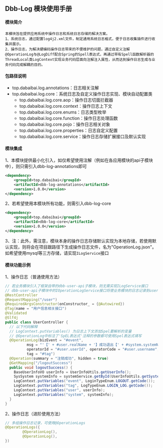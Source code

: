 ## Dbb-Log 模块使用手册

#### 模块简介

```
本模块旨在提供应用系统中操作日志和系统日志存储的解决方案。
1、系统日志，通过配置log4j2.xml文件，制定通用系统日志格式，便于日志收集插件进行收集并展示。
2、操作日志，为解决硬编码操作日志带来的不便维护的问题，通过自定义注解@OperationLog与@LogDiff配合Spring的Spell表达式，再通过带有Spell函数解析器的ThreadLocal类LogContext实现业务代码层面向注解注入属性，从而达到操作日志生成与业务代码完成解耦的目的。
```

#### 包路径说明

- top.dabaibai.log.annotations：日志相关注解
- top.dabaibai.log.core：系统日志及自定义操作日志实现、模块自动配置类
  - top.dabaibai.log.core.aop：操作日志切面拦截器
  - top.dabaibai.log.core.context：操作日志上下文
  - top.dabaibai.log.core.enums：日志类型枚举
  - top.dabaibai.log.core.function：操作日志处理函数
  - top.dabaibai.log.core.pojo：操作日志相关对象
  - top.dabaibai.log.core.properties：日志自定义配置
  - top.dabaibai.log.core.service：操作日志存储扩展接口及默认实现

#### 模块集成

1、本模块提供最小化引入，如仅希望使用注解（例如在各应用模块的api子模块中），则只需引入dbb-log-annotations即可

```xml
<dependency>
    <groupId>top.dabaibai</groupId>
    <artifactId>dbb-log-annotations</artifactId>
    <version>1.0.0</version>
</dependency>
```

2、若希望使用本模块所有功能，则需引入dbb-log-core

```xml
<dependency>
    <groupId>top.dabaibai</groupId>
    <artifactId>dbb-log-core</artifactId>
    <version>1.0.0</version>
</dependency>
```

3、注：此外，需注意，模块本身的操作日志存储默认实现为本地存储，若使用默认实现，则将会在项目跟路径下生成操作日志文件，名为"OperationLog.json"。如希望使用mysql等三方存储，请实现`ILogService`接口


#### 模块功能示例

1、操作日志（普通使用方法）

```java
// 若业务模块引入了框架自带的dbb-user-api子模块，则无需实现ILogService接口
// dbb-user-api子模块中的IOperationLogService接口将使业务模块的日志记录到user模块数据库中
@RestController
@RequestMapping("/user")
@RequiredArgsConstructor(onConstructor_ = {@Autowired})
@Tag(name = "用户信息相关接口")
@Validated
@Slf4j
public class UserController {
  // 以下代码解释
  // LogContext.putVariables() 为日志上下文添加Spel要解析的变量
  // @OperationLog中标注了'SpEL表达式'注释的参数都可使用Spel表达式填写
  @OperationLog(bizEvent = "#event",
          msg = "'【' + #user.realName + '】成功退出【' + #system.systemName + '】系统'",
          operatorId = "#user.userId", operatorCode = "#user.username", operatorName = "#user.realName",
          tag = "#tag")
  @Operation(summary = "注销成功", hidden = true)
  @GetMapping("/logoutSuccess")
  public void logoutSuccess() {
    BaseUserInfoVO userInfo = UserInfoUtils.getUserInfo();
    SysSystem systemInfo = systemService.getById(UserInfoUtils.getSystemId());
    LogContext.putVariables("event", LoginTypeEnum.LOGOUT.getCode());
    LogContext.putVariables("tag", LogTypeEnum.LOGIN_LOG.getCode());
    LogContext.putVariables("user", userInfo);
    LogContext.putVariables("system", systemInfo);
  }
}
```

2、操作日志（进阶使用方法）

```java
// 多组操作日志记录，可使用@OperationLogs
@OperationLogs({
        @OperationLog(),
        @OperationLog(),
})
```